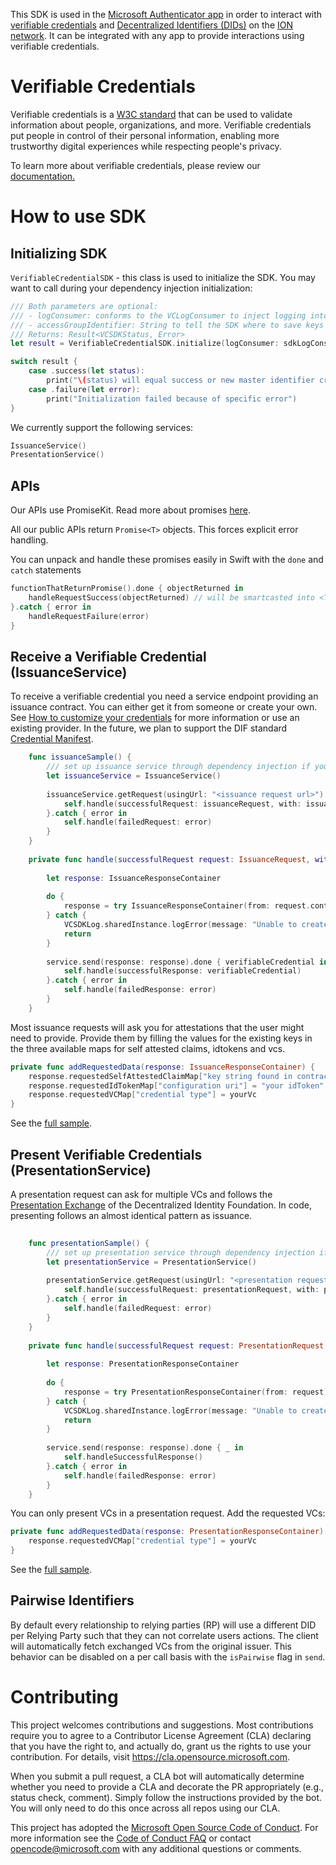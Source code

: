 This SDK is used in the [Microsoft Authenticator app](https://www.microsoft.com/en-us/account/authenticator) in order to interact with [verifiable credentials](https://www.w3.org/TR/vc-data-model/) and [Decentralized Identifiers (DIDs)](https://www.w3.org/TR/did-core/) on the [ION network](https://github.com/decentralized-identity/ion). It can be integrated with any app to provide interactions using verifiable credentials.
 
# Verifiable Credentials 
 
Verifiable credentials is a [W3C standard](https://www.w3.org/TR/vc-data-model/) that can be used to validate information about people, organizations, and more. Verifiable credentials put people in control of their personal information, enabling more trustworthy digital experiences while respecting people's privacy. 
 
To learn more about verifiable credentials, please review our [documentation.](https://aka.ms/didfordevs)

# How to use SDK

## Initializing SDK
`VerifiableCredentialSDK` - this class is used to initialize the SDK. You may want to call during your dependency injection initialization:
```swift
/// Both parameters are optional:
/// - logConsumer: conforms to the VCLogConsumer to inject logging into the SDK.
/// - accessGroupIdentifier: String to tell the SDK where to save keys in KeyChain. If nil, will use the default access group.
/// Returns: Result<VCSDKStatus, Error>
let result = VerifiableCredentialSDK.initialize(logConsumer: sdkLogConsumer, accessGroupIdentifier: accessGroupIdentifier);

switch result {
    case .success(let status):
        print("\(status) will equal success or new master identifier created")
    case .failure(let error):
        print("Initialization failed because of specific error")
}
```

We currently support the following services:

```swift
IssuanceService()
PresentationService()
```

## APIs

Our APIs use PromiseKit. Read more about promises [here](https://github.com/mxcl/PromiseKit). 

All our public APIs return `Promise<T>` objects. This forces explicit error handling.

You can unpack and handle these promises easily in Swift with the `done` and `catch` statements

```swift
functionThatReturnPromise().done { objectReturned in
    handleRequestSuccess(objectReturned) // will be smartcasted into <T>
}.catch { error in
    handleRequestFailure(error)
}
```

## Receive a Verifiable Credential (IssuanceService)

To receive a verifiable credential you need a service endpoint providing an issuance contract. You can either get it from someone or create your own. See [How to customize your credentials](https://docs.microsoft.com/en-us/azure/active-directory/verifiable-credentials/credential-design) for more information or use an existing provider. In the future, we plan to support the DIF standard [Credential Manifest](https://identity.foundation/credential-manifest/).

```swift
    func issuanceSample() {
        /// set up issuance service through dependency injection if you like.
        let issuanceService = IssuanceService()
        
        issuanceService.getRequest(usingUrl: "<issuance request url>").done { issuanceRequest in
            self.handle(successfulRequest: issuanceRequest, with: issuanceService)
        }.catch { error in
            self.handle(failedRequest: error)
        }
    }
    
    private func handle(successfulRequest request: IssuanceRequest, with service: IssuanceService) {
        
        let response: IssuanceResponseContainer
        
        do {
            response = try IssuanceResponseContainer(from: request.content, contractUri: "<issuance request url>")
        } catch {
            VCSDKLog.sharedInstance.logError(message: "Unable to create IssuanceResponseContainer.")
            return
        }
        
        service.send(response: response).done { verifiableCredential in
            self.handle(successfulResponse: verifiableCredential)
        }.catch { error in
            self.handle(failedResponse: error)
        }
    }
```

Most issuance requests will ask you for attestations that the user might need to provide. Provide them by filling the values for the existing keys in the three available maps for self attested claims, idtokens and vcs.

```swift
private func addRequestedData(response: IssuanceResponseContainer) {
    response.requestedSelfAttestedClaimMap["key string found in contract"] = "user specified values"
    response.requestedIdTokenMap["configuration uri"] = "your idToken"
    response.requestedVCMap["credential type"] = yourVc
}
```

See the [full sample](https://github.com/microsoft/VerifiableCredential-SDK-iOS/blob/master/VCSamples/VCSamples/IssuanceSample.swift).

## Present Verifiable Credentials (PresentationService)

A presentation request can ask for multiple VCs and follows the [Presentation Exchange](https://identity.foundation/presentation-exchange/) of the Decentralized Identity Foundation. In code, presenting follows an almost identical pattern as issuance.

```swift
   
    func presentationSample() {
        /// set up presentation service through dependency injection if you like.
        let presentationService = PresentationService()
        
        presentationService.getRequest(usingUrl: "<presentation request url>").done { presentationRequest in
            self.handle(successfulRequest: presentationRequest, with: presentationService)
        }.catch { error in
            self.handle(failedRequest: error)
        }
    }
    
    private func handle(successfulRequest request: PresentationRequest, with service: PresentationService) {
        
        let response: PresentationResponseContainer
        
        do {
            response = try PresentationResponseContainer(from: request)
        } catch {
            VCSDKLog.sharedInstance.logError(message: "Unable to create PresentationResponseContainer.")
            return
        }
        
        service.send(response: response).done { _ in
            self.handleSuccessfulResponse()
        }.catch { error in
            self.handle(failedResponse: error)
        }
    }
```

You can only present VCs in a presentation request. Add the requested VCs:

```swift
private func addRequestedData(response: PresentationResponseContainer) {
    response.requestedVCMap["credential type"] = yourVc
}
```

See the [full sample](https://github.com/microsoft/VerifiableCredential-SDK-iOS/blob/master/VCSamples/VCSamples/IssuanceSample.swift).

## Pairwise Identifiers

By default every relationship to relying parties (RP) will use a different DID per Relying Party such that they can not correlate users actions. The client will automatically fetch exchanged VCs from the original issuer. This behavior can be disabled on a per call basis with the `isPairwise` flag in `send`.

# Contributing

This project welcomes contributions and suggestions.  Most contributions require you to agree to a
Contributor License Agreement (CLA) declaring that you have the right to, and actually do, grant us
the rights to use your contribution. For details, visit https://cla.opensource.microsoft.com.

When you submit a pull request, a CLA bot will automatically determine whether you need to provide
a CLA and decorate the PR appropriately (e.g., status check, comment). Simply follow the instructions
provided by the bot. You will only need to do this once across all repos using our CLA.

This project has adopted the [Microsoft Open Source Code of Conduct](https://opensource.microsoft.com/codeofconduct/).
For more information see the [Code of Conduct FAQ](https://opensource.microsoft.com/codeofconduct/faq/) or
contact [opencode@microsoft.com](mailto:opencode@microsoft.com) with any additional questions or comments.

